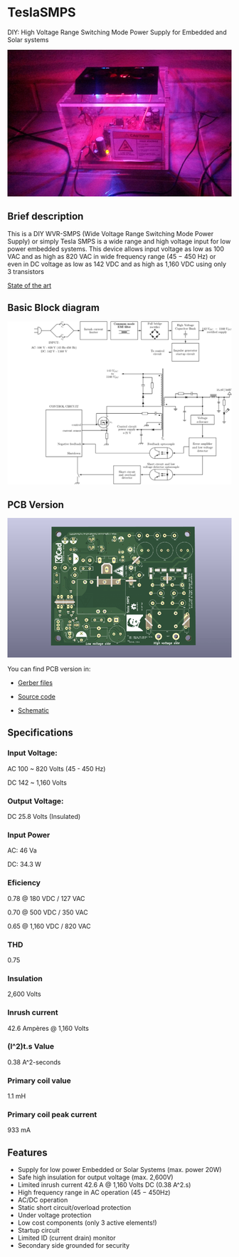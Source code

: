 # TeslaSMPS

DIY: High Voltage Range Switching Mode Power Supply for Embedded and Solar systems

<p align="center">
  <img src="/misc/img001.jpg">
</p>

## Brief description

This is a DIY WVR-SMPS (Wide Voltage Range Switching Mode Power Supply) or simply Tesla SMPS is a wide range and high voltage input for low power embedded systems. This device allows input voltage as low as 100 VAC and as high as 820 VAC in wide frequency range (45 − 450 Hz) or even in DC voltage as low as 142 VDC and as high as 1,160 VDC using only 3 transistors

[State of the art](https://github.com/devfabiosilva/TeslaSMPS/blob/master/01-concept/StateOfTheArt.pdf)

## Basic Block diagram

<p align="center">
  <img src="/misc/img002.png">
</p>

## PCB Version

<p align="center">
  <img src="/misc/img003.png">
</p>

You can find PCB version in:

- [Gerber files](https://github.com/devfabiosilva/TeslaSMPS/tree/master/02-schematic_and_gerber_files/gerber)

- [Source code](https://github.com/devfabiosilva/TeslaSMPS/tree/master/03-smd-project)

- [Schematic](https://github.com/devfabiosilva/TeslaSMPS/blob/master/02-schematic_and_gerber_files/2-schematic.pdf)

## Specifications

### Input Voltage:

AC 100 ~ 820 Volts (45 - 450 Hz)

DC 142 ~ 1,160 Volts

### Output Voltage:

DC 25.8 Volts (Insulated)

### Input Power

AC: 46 Va

DC: 34.3 W

### Eficiency

0.78 @ 180 VDC / 127 VAC

0.70 @ 500 VDC / 350 VAC

0.65 @ 1,160 VDC / 820 VAC

### THD
0.75

### Insulation

2,600 Volts

### Inrush current

42.6 Ampères @ 1,160 Volts

### (I^2)t.s Value

0.38 A^2-seconds

### Primary coil value

1.1 mH

### Primary coil peak current

933 mA

## Features

- Supply for low power Embedded or Solar Systems (max. power 20W)
- Safe high insulation for output voltage (max. 2,600V)
- Limited inrush current 42.6 A @ 1,160 Volts DC (0.38 A^2.s)
- High frequency range in AC operation (45 − 450Hz)
- AC/DC operation
- Static short circuit/overload protection
- Under voltage protection
- Low cost components (only 3 active elements!)
- Startup circuit
- Limited ID (current drain) monitor
- Secondary side grounded for security

